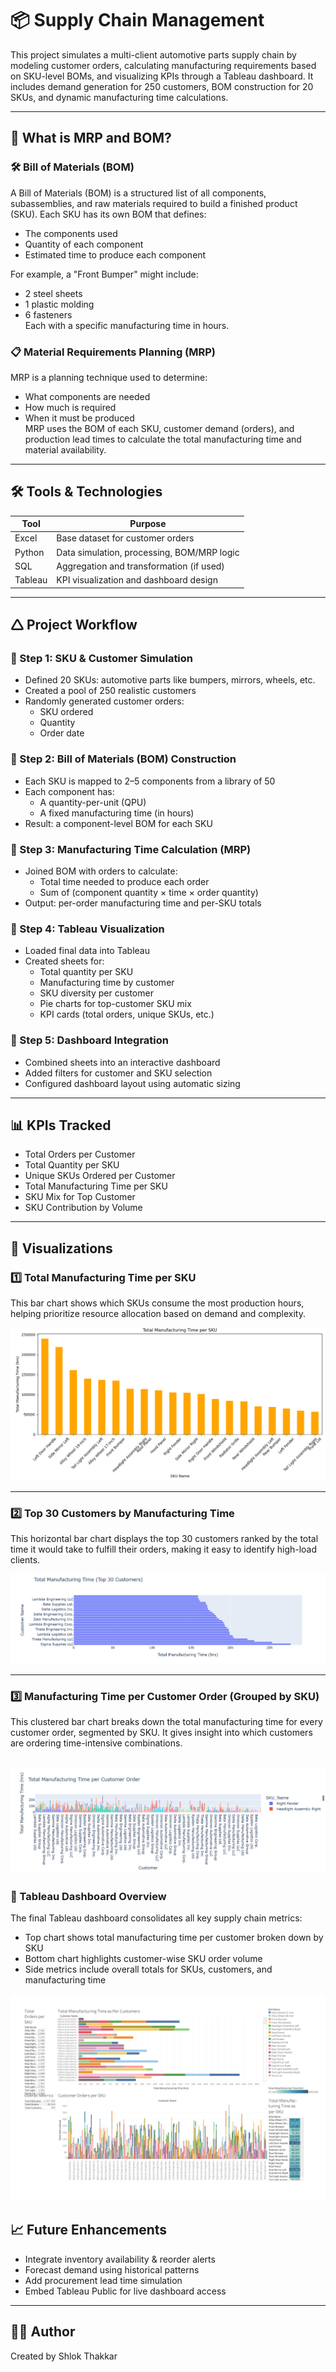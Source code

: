 # 📦 Supply Chain Management

This project simulates a multi-client automotive parts supply chain by modeling customer orders, calculating manufacturing requirements based on SKU-level BOMs, and visualizing KPIs through a Tableau dashboard. It includes demand generation for 250 customers, BOM construction for 20 SKUs, and dynamic manufacturing time calculations.

---

## 🧠 What is MRP and BOM?

### 🛠️ Bill of Materials (BOM)
A Bill of Materials (BOM) is a structured list of all components, subassemblies, and raw materials required to build a finished product (SKU). Each SKU has its own BOM that defines:
- The components used
- Quantity of each component
- Estimated time to produce each component

For example, a "Front Bumper" might include:
- 2 steel sheets
- 1 plastic molding
- 6 fasteners  
Each with a specific manufacturing time in hours.

### 📋 Material Requirements Planning (MRP)
MRP is a planning technique used to determine:
- What components are needed
- How much is required
- When it must be produced  
MRP uses the BOM of each SKU, customer demand (orders), and production lead times to calculate the total manufacturing time and material availability.

---

## 🛠️ Tools & Technologies

| Tool       | Purpose                                       |
|------------|-----------------------------------------------|
| Excel      | Base dataset for customer orders              |
| Python     | Data simulation, processing, BOM/MRP logic    |
| SQL        | Aggregation and transformation (if used)      |
| Tableau    | KPI visualization and dashboard design        |

---

## 🛆 Project Workflow

### 🔹 Step 1: SKU & Customer Simulation
- Defined 20 SKUs: automotive parts like bumpers, mirrors, wheels, etc.
- Created a pool of 250 realistic customers
- Randomly generated customer orders:
  - SKU ordered
  - Quantity
  - Order date

### 🔹 Step 2: Bill of Materials (BOM) Construction
- Each SKU is mapped to 2–5 components from a library of 50
- Each component has:
  - A quantity-per-unit (QPU)
  - A fixed manufacturing time (in hours)
- Result: a component-level BOM for each SKU

### 🔹 Step 3: Manufacturing Time Calculation (MRP)
- Joined BOM with orders to calculate:
  - Total time needed to produce each order
  - Sum of (component quantity × time × order quantity)
- Output: per-order manufacturing time and per-SKU totals

### 🔹 Step 4: Tableau Visualization
- Loaded final data into Tableau
- Created sheets for:
  - Total quantity per SKU
  - Manufacturing time by customer
  - SKU diversity per customer
  - Pie charts for top-customer SKU mix
  - KPI cards (total orders, unique SKUs, etc.)

### 🔹 Step 5: Dashboard Integration
- Combined sheets into an interactive dashboard
- Added filters for customer and SKU selection
- Configured dashboard layout using automatic sizing

---

## 📊 KPIs Tracked

- Total Orders per Customer  
- Total Quantity per SKU  
- Unique SKUs Ordered per Customer  
- Total Manufacturing Time per SKU  
- SKU Mix for Top Customer  
- SKU Contribution by Volume

---

## 📸 Visualizations

### 1️⃣ Total Manufacturing Time per SKU
This bar chart shows which SKUs consume the most production hours, helping prioritize resource allocation based on demand and complexity.

![Manufacturing Time per Order](Total_manufacturing_time_per_SKU.png)

---

### 2️⃣ Top 30 Customers by Manufacturing Time
This horizontal bar chart displays the top 30 customers ranked by the total time it would take to fulfill their orders, making it easy to identify high-load clients.

![Top 30 Customers](Total_manufactuirng_time_as_per_customer.png)

---

### 3️⃣ Manufacturing Time per Customer Order (Grouped by SKU)
This clustered bar chart breaks down the total manufacturing time for every customer order, segmented by SKU. It gives insight into which customers are ordering time-intensive combinations.


![Total Manufacturing Time per SKU](Total_Manufacturing_Time.png)
---
### 🔹 Tableau Dashboard Overview
The final Tableau dashboard consolidates all key supply chain metrics:
- Top chart shows total manufacturing time per customer broken down by SKU
- Bottom chart highlights customer-wise SKU order volume
- Side metrics include overall totals for SKUs, customers, and manufacturing time

![Tableau Dashboard Overview](Tableau_dashboard.png)


## 📈 Future Enhancements

- Integrate inventory availability & reorder alerts
- Forecast demand using historical patterns
- Add procurement lead time simulation
- Embed Tableau Public for live dashboard access

---

## 👨‍💼 Author

Created by Shlok Thakkar  
